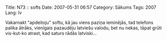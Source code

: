 Title: N73 :: softs
Date: 2007-05-31 06:57
Category: Sākums
Tags: 2007
Lang: lv

Vakarnakt "apdeitoju" softu, kā jau viens paziņa ieminējās, tad telefons palika ātrāks, vienīgais pazaudēju latviešu valodu, bet nu nekas, tāpat grūti vis-kut-ko atrast, kad saturs rādās latviski...
